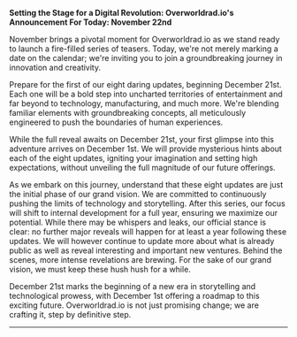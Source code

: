 **Setting the Stage for a Digital Revolution: Overworldrad.io's Announcement For Today: November 22nd**

November brings a pivotal moment for Overworldrad.io as we stand ready to launch a fire-filled series of teasers. Today, we're not merely marking a date on the calendar; we're inviting you to join a groundbreaking journey in innovation and creativity.

Prepare for the first of our eight daring updates, beginning December 21st. Each one will be a bold step into uncharted territories of entertainment and far beyond to technology,  manufacturing, and much more. We're blending familiar elements with groundbreaking concepts, all meticulously engineered to push the boundaries of human experiences.

While the full reveal awaits on December 21st, your first glimpse into this adventure arrives on December 1st. We will provide mysterious hints about each of the eight updates, igniting your imagination and setting high expectations, without unveiling the full magnitude of our future offerings.

As we embark on this journey, understand that these eight updates are just the initial phase of our grand vision. We are committed to continuously pushing the limits of technology and storytelling. After this series, our focus will shift to internal development for a full year, ensuring we maximize our potential. While there may be whispers and leaks, our official stance is clear: no further major reveals will happen for at least a year following these updates. We will however continue to update more about what is already public as well as reveal interesting and important new ventures. Behind the scenes, more intense revelations are brewing. For the sake of our grand vision, we must keep these hush hush for a while.

December 21st marks the beginning of a new era in storytelling and technological prowess, with December 1st offering a roadmap to this exciting future. Overworldrad.io is not just promising change; we are crafting it, step by definitive step.

---
